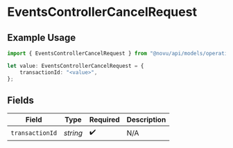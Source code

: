 # EventsControllerCancelRequest

## Example Usage

```typescript
import { EventsControllerCancelRequest } from "@novu/api/models/operations";

let value: EventsControllerCancelRequest = {
    transactionId: "<value>",
};
```

## Fields

| Field              | Type               | Required           | Description        |
| ------------------ | ------------------ | ------------------ | ------------------ |
| `transactionId`    | *string*           | :heavy_check_mark: | N/A                |